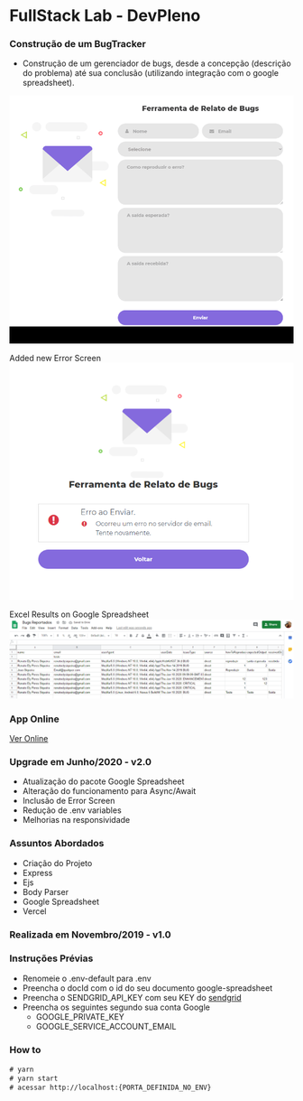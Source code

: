 # FullStack Lab - DevPleno

### Construção de um BugTracker
- Construção de um gerenciador de bugs, desde a concepção (descrição do problema) até sua conclusão (utilizando integração com o google spreadsheet).

![Project](https://github.com/RenatoSiqueira/DevPleno_BugTracker/blob/master/bugtracker.gif)

Added new Error Screen
![Project](https://github.com/RenatoSiqueira/DevPleno_BugTracker/blob/master/errorScreen.png)

Excel Results on Google Spreadsheet
![Project](https://github.com/RenatoSiqueira/DevPleno_BugTracker/blob/master/excelResults.png)


### App Online
[Ver  Online](https://bugtracker.renatosiqueira.dev/)

### Upgrade em Junho/2020 - v2.0
- Atualização do pacote Google Spreadsheet
- Alteração do funcionamento para Async/Await
- Inclusão de Error Screen
- Redução de .env variables
- Melhorias na responsividade

### Assuntos Abordados
- Criação do Projeto
- Express
- Ejs
- Body Parser
- Google Spreadsheet
- Vercel

### Realizada em Novembro/2019 - v1.0

### Instruções Prévias
- Renomeie o .env-default para .env
- Preencha o docId com o id do seu documento google-spreadsheet
- Preencha o SENDGRID_API_KEY com seu KEY do [sendgrid](https://sendgrid.com/)
- Preencha os seguintes segundo sua conta Google
    - GOOGLE_PRIVATE_KEY
    - GOOGLE_SERVICE_ACCOUNT_EMAIL


### How to
```
# yarn
# yarn start
# acessar http://localhost:{PORTA_DEFINIDA_NO_ENV}
```
